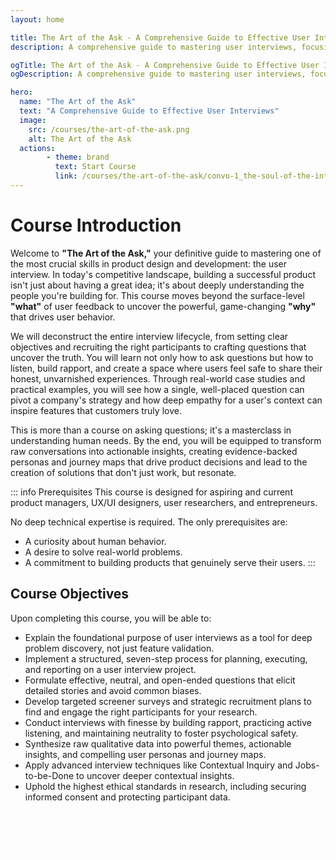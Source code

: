 ```yaml
---
layout: home

title: The Art of the Ask - A Comprehensive Guide to Effective User Interviews
description: A comprehensive guide to mastering user interviews, focusing on uncovering the deep 'why' behind user behavior to build truly valuable and intuitive products.

ogTitle: The Art of the Ask - A Comprehensive Guide to Effective User Interviews
ogDescription: A comprehensive guide to mastering user interviews, focusing on uncovering the deep 'why' behind user behavior to build truly valuable and intuitive products.

hero:
  name: "The Art of the Ask"
  text: "A Comprehensive Guide to Effective User Interviews"
  image:
    src: /courses/the-art-of-the-ask.png
    alt: The Art of the Ask
  actions:
        - theme: brand
          text: Start Course
          link: /courses/the-art-of-the-ask/convo-1_the-soul-of-the-interview
---
```

# Course Introduction

Welcome to **"The Art of the Ask,"** your definitive guide to mastering one of the most crucial skills in product design and development: the user interview. In today's competitive landscape, building a successful product isn't just about having a great idea; it's about deeply understanding the people you're building for. This course moves beyond the surface-level **"what"** of user feedback to uncover the powerful, game-changing **"why"** that drives user behavior.

We will deconstruct the entire interview lifecycle, from setting clear objectives and recruiting the right participants to crafting questions that uncover the truth. You will learn not only how to ask questions but how to listen, build rapport, and create a space where users feel safe to share their honest, unvarnished experiences. Through real-world case studies and practical examples, you will see how a single, well-placed question can pivot a company's strategy and how deep empathy for a user's context can inspire features that customers truly love.

This is more than a course on asking questions; it's a masterclass in understanding human needs. By the end, you will be equipped to transform raw conversations into actionable insights, creating evidence-backed personas and journey maps that drive product decisions and lead to the creation of solutions that don't just work, but resonate.

::: info Prerequisites
This course is designed for aspiring and current product managers, UX/UI designers, user researchers, and entrepreneurs.

No deep technical expertise is required. The only prerequisites are:

- A curiosity about human behavior.
- A desire to solve real-world problems.
- A commitment to building products that genuinely serve their users.
  :::

## Course Objectives

Upon completing this course, you will be able to:

- Explain the foundational purpose of user interviews as a tool for deep problem discovery, not just feature validation.
- Implement a structured, seven-step process for planning, executing, and reporting on a user interview project.
- Formulate effective, neutral, and open-ended questions that elicit detailed stories and avoid common biases.
- Develop targeted screener surveys and strategic recruitment plans to find and engage the right participants for your research.
- Conduct interviews with finesse by building rapport, practicing active listening, and maintaining neutrality to foster psychological safety.
- Synthesize raw qualitative data into powerful themes, actionable insights, and compelling user personas and journey maps.
- Apply advanced interview techniques like Contextual Inquiry and Jobs-to-be-Done to uncover deeper contextual insights.
- Uphold the highest ethical standards in research, including securing informed consent and protecting participant data.

<br />

<style> /* Custom styles for the 3D button effect */
  .start-course-button {
    display: inline-block;
    padding: 12px 28px;
    background-color: var(--vp-button-brand-bg); /* Uses theme's brand background color */
    color: white !important; /* Ensures text color stays white */
    text-align: center;
    text-decoration: none !important; /* Ensures no underline */
    font-size: 16px;
    font-weight: 600;
    border-radius: 9999px; /* Full rounded corner */
    border: none; /* Removes default border if any */
    /* 3D edge effect (darker brand color) + original blue glow */
    box-shadow: 0 4px 0px var(--vp-c-brand-1), 0 6px 14px 0 rgba(0, 118, 255, 0.3);
    position: relative; /* Allows for 'top' animation */
    top: 0;
    transition: all 0.15s ease-out; /* Smooth transition for all properties */
  }

  .start-course-button:hover {
    background-color: var(--vp-button-brand-hover-bg); /* Uses theme's brand hover background color */
    top: 2px; /* Moves button down slightly */
    box-shadow: 0 2px 0px var(--vp-c-brand-1), 0 4px 10px 0 rgba(0, 118, 255, 0.25); /* Adjusts shadow for "pressed" look */
  }

  .start-course-button:active {
    background-color: var(--vp-button-brand-active-bg); /* Uses theme's brand active background color */
    top: 4px; /* Moves button further down */
    box-shadow: 0 0px 0px var(--vp-c-brand-1), 0 2px 6px 0 rgba(0, 118, 255, 0.2); /* Flattens shadow more for "fully pressed" look */
  }
</style>

<div style="text-align: center; margin-top: 20px; margin-bottom: 25px;">
  <a href="/courses/the-art-of-the-ask/convo-1_the-soul-of-the-interview"
     class="start-course-button" style="display: inline-flex; align-items: center; justify-content: center;">
    Get Started
  </a>
</div>
